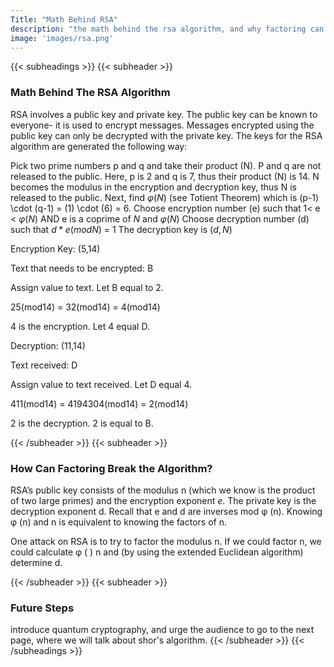 ```yaml
---
Title: "Math Behind RSA"
description: "the math behind the rsa algorithm, and why factoring can break it"
image: 'images/rsa.png'
---
```


{{< subheadings >}}
  {{< subheader >}}
  ### Math Behind The RSA Algorithm

  RSA involves a public key and private key. The public key can be known to everyone- it is used to encrypt messages. Messages encrypted using the public key can only be decrypted with the private key. The keys for the RSA algorithm are generated the following way:

Pick two prime numbers p and q and take their product (N). P and q are not released to the public.
Here, p is 2 and q is 7, thus their product (N) is 14. 
N becomes the modulus in the encryption and decryption key, thus N is released to the public.
Next, find $φ(N)$  (see Totient Theorem) which is (p-1) \cdot (q-1) = (1) \cdot (6) = 6.
Choose encryption number (e) such that 1< e < $φ(N)$ AND e is a coprime of $N$ and $φ(N)$
Choose decryption number (d) such that $d*e(modN)$ = 1
The decryption key is $(d, N)$

Encryption Key: (5,14)

Text that needs to be encrypted: B

Assign value to text. Let B equal to 2.

25(mod14) = 32(mod14) = 4(mod14) 

4 is the encryption. Let 4 equal D.

Decryption: (11,14)

Text received: D

Assign value to text received. Let D equal 4.

411(mod14) = 4194304(mod14) = 2(mod14) 

2 is the decryption. 2 is equal to B.

  {{< /subheader >}}
  {{< subheader >}}
  ### How Can Factoring Break the Algorithm?
  RSA’s public key consists of the modulus n (which we know is the product of two large primes) and the encryption exponent $e$. The private key is the decryption exponent d. Recall that e and d are inverses mod φ (n). Knowing φ (n) and n is equivalent to knowing the factors of n.

  One attack on RSA is to try to factor the modulus n. If we could factor n, we could calculate φ ( ) n and (by using the extended Euclidean algorithm) determine d.

  {{< /subheader >}}
  {{< subheader >}}
  ### Future Steps
  introduce quantum cryptography, and urge the audience to go to the next page, where we will talk about shor's algorithm.
  {{< /subheader >}}
{{< /subheadings >}}
